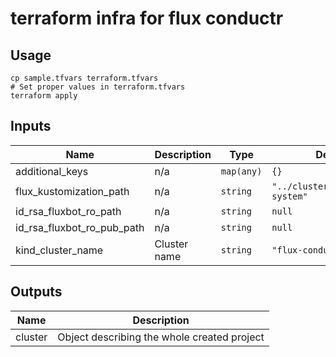 # terraform infra for flux conductr

## Usage
```shell
cp sample.tfvars terraform.tfvars
# Set proper values in terraform.tfvars
terraform apply
```
<!-- BEGINNING OF PRE-COMMIT-TERRAFORM DOCS HOOK -->
## Inputs

| Name | Description | Type | Default | Required |
|------|-------------|------|---------|:--------:|
| additional\_keys | n/a | `map(any)` | `{}` | no |
| flux\_kustomization\_path | n/a | `string` | `"../clusters/local/flux-system"` | no |
| id\_rsa\_fluxbot\_ro\_path | n/a | `string` | `null` | no |
| id\_rsa\_fluxbot\_ro\_pub\_path | n/a | `string` | `null` | no |
| kind\_cluster\_name | Cluster name | `string` | `"flux-conductr"` | no |

## Outputs

| Name | Description |
|------|-------------|
| cluster | Object describing the whole created project |

<!-- END OF PRE-COMMIT-TERRAFORM DOCS HOOK -->